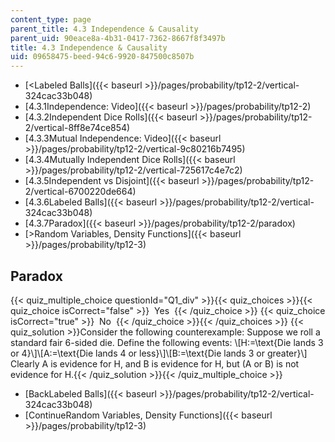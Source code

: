 ```yaml
---
content_type: page
parent_title: 4.3 Independence & Causality
parent_uid: 90eace8a-4b31-0417-7362-8667f8f3497b
title: 4.3 Independence & Causality
uid: 09658475-beed-94c6-9920-847500c8507b
---
```


*   [<Labeled Balls]({{< baseurl >}}/pages/probability/tp12-2/vertical-324cac33b048)
*   [4.3.1Independence: Video]({{< baseurl >}}/pages/probability/tp12-2)
*   [4.3.2Independent Dice Rolls]({{< baseurl >}}/pages/probability/tp12-2/vertical-8ff8e74ce854)
*   [4.3.3Mutual Independence: Video]({{< baseurl >}}/pages/probability/tp12-2/vertical-9c80216b7495)
*   [4.3.4Mutually Independent Dice Rolls]({{< baseurl >}}/pages/probability/tp12-2/vertical-725617c4e7c2)
*   [4.3.5Independent vs Disjoint]({{< baseurl >}}/pages/probability/tp12-2/vertical-6700220de664)
*   [4.3.6Labeled Balls]({{< baseurl >}}/pages/probability/tp12-2/vertical-324cac33b048)
*   [4.3.7Paradox]({{< baseurl >}}/pages/probability/tp12-2/paradox)
*   [\>Random Variables, Density Functions]({{< baseurl >}}/pages/probability/tp12-3)

Paradox
-------

  
{{< quiz_multiple_choice questionId="Q1_div" >}}{{< quiz_choices >}}{{< quiz_choice isCorrect="false" >}}&nbsp; Yes &nbsp;{{< /quiz_choice >}}
{{< quiz_choice isCorrect="true" >}}&nbsp; No &nbsp;{{< /quiz_choice >}}{{< /quiz_choices >}}
{{< quiz_solution >}}Consider the following counterexample: Suppose we roll a standard fair 6-sided die. Define the following events: \\\[H:=\\text{Die lands 3 or 4}\\\]\\\[A:=\\text{Die lands 4 or less}\\\]\\\[B:=\\text{Die lands 3 or greater}\\\] Clearly A is evidence for H, and B is evidence for H, but (A or B) is not evidence for H.{{< /quiz_solution >}}{{< /quiz_multiple_choice >}}

*   [BackLabeled Balls]({{< baseurl >}}/pages/probability/tp12-2/vertical-324cac33b048)
*   [ContinueRandom Variables, Density Functions]({{< baseurl >}}/pages/probability/tp12-3)
